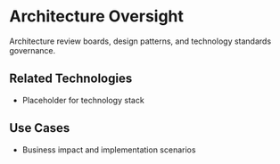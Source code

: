 # Architecture Oversight

Architecture review boards, design patterns, and technology standards governance.

## Related Technologies
- Placeholder for technology stack

## Use Cases
- Business impact and implementation scenarios
